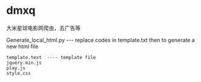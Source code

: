 # dmxq
大米星球电影网爬虫，去广告等

Generate_local_html.py  --- replace codes in template.txt then to generate a new html file

    template.text  ---- template file
    jquery.min.js
    play.js
    style.css
